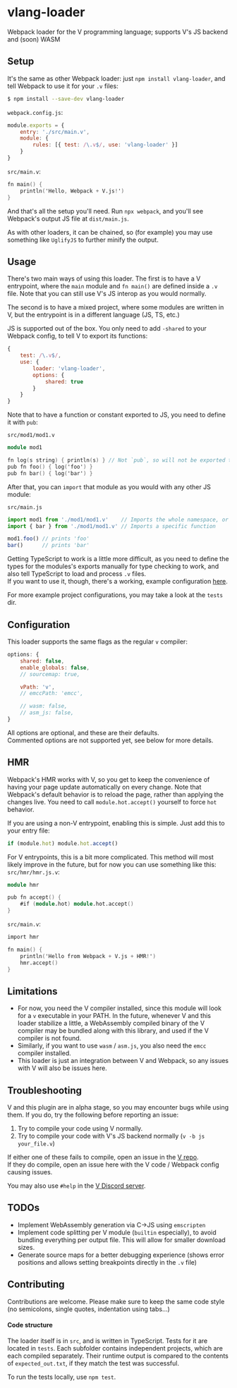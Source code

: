 # vlang-loader
Webpack loader for the V programming language; supports V's JS backend and (soon) WASM  


## Setup
It's the same as other Webpack loader: just `npm install vlang-loader`, and tell Webpack to use it for your `.v` files:

```sh
$ npm install --save-dev vlang-loader
```

`webpack.config.js`:
```js
module.exports = {
    entry: './src/main.v',
    module: {
        rules: [{ test: /\.v$/, use: 'vlang-loader' }]
    }
}
```

`src/main.v`:
```v
fn main() {
    println('Hello, Webpack + V.js!')
}
```

And that's all the setup you'll need. Run `npx webpack`, and you'll see Webpack's output JS file at `dist/main.js`.

As with other loaders, it can be chained, so (for example) you may use something like `UglifyJS` to further minify the output.


## Usage
There's two main ways of using this loader. The first is to have a V entrypoint, where the `main` module and `fn main()` are defined inside a `.v` file. Note that you can still use V's JS interop as you would normally.

The second is to have a mixed project, where some modules are written in V, but the entrypoint is in a different language (JS, TS, etc.)

JS is supported out of the box. You only need to add `-shared` to your Webpack config, to tell V to export its functions:
```js
{
    test: /\.v$/,
    use: {
        loader: 'vlang-loader',
        options: {
            shared: true
        }
    }
}
```

Note that to have a function or constant exported to JS, you need to define it with `pub`:

`src/mod1/mod1.v`
```v
module mod1

fn log(s string) { println(s) } // Not `pub`, so will not be exported to JS
pub fn foo() { log('foo') }
pub fn bar() { log('bar') }
```

After that, you can `import` that module as you would with any other JS module:

`src/main.js`
```js
import mod1 from './mod1/mod1.v'    // Imports the whole namespace, or
import { bar } from './mod1/mod1.v' // Imports a specific function

mod1.foo() // prints 'foo'
bar()      // prints 'bar'
```

Getting TypeScript to work is a little more difficult, as you need to define the types for the modules's exports manually for type checking to work, and also tell TypeScript to load and process `.v` files.  
If you want to use it, though, there's a working, example configuration [here](tests/mixed_ts_vjs/simple/).

For more example project configurations, you may take a look at the `tests` dir.


## Configuration
This loader supports the same flags as the regular `v` compiler:
```js
options: {
	shared: false,
	enable_globals: false,
	// sourcemap: true,

	vPath: 'v',
	// emccPath: 'emcc',

	// wasm: false,
	// asm_js: false,
}
```
All options are optional, and these are their defaults.  
Commented options are not supported yet, see below for more details.


## HMR
Webpack's HMR works with V, so you get to keep the convenience of having your page update automatically on every change.
Note that Webpack's default behavior is to reload the page, rather than applying the changes live.
You need to call `module.hot.accept()` yourself to force `hot` behavior.

If you are using a non-V entrypoint, enabling this is simple. Just add this to your entry file:
```js
if (module.hot) module.hot.accept()
```

For V entrypoints, this is a bit more complicated. This method will most likely improve in the future, but for now you can use something like this:
`src/hmr/hmr.js.v`:
```v
module hmr

pub fn accept() {
    #if (module.hot) module.hot.accept()
}
```

`src/main.v`:
```v
import hmr

fn main() {
    println('Hello from Webpack + V.js + HMR!')
    hmr.accept()
}
```


## Limitations
  - For now, you need the V compiler installed, since this module will look for a `v` executable in your PATH. In the future, whenever V and this loader stabilize a little, a WebAssembly compiled binary of the V compiler may be bundled along with this library, and used if the V compiler is not found.
  - Similarly, if you want to use `wasm` / `asm.js`, you also need the `emcc` compiler installed.
  - This loader is just an integration between V and Webpack, so any issues with V will also be issues here.


## Troubleshooting
V and this plugin are in alpha stage, so you may encounter bugs while using them. If you do, try the following before reporting an issue:

  1. Try to compile your code using V normally.
  2. Try to compile your code with V's JS backend normally (`v -b js your_file.v`)

If either one of these fails to compile, open an issue in the [V repo](https://github.com/vlang/v).  
If they do compile, open an issue here with the V code / Webpack config causing issues.

You may also use `#help` in the [V Discord server](https://discord.gg/vlang).


## TODOs
 - Implement WebAssembly generation via C->JS using `emscripten`
 - Implement code splitting per V module (`builtin` especially), to avoid bundling everything per output file. This will allow for smaller download sizes.
 - Generate source maps for a better debugging experience (shows error positions and allows setting breakpoints directly in the `.v` file)


## Contributing
Contributions are welcome. Please make sure to keep the same code style (no semicolons, single quotes, indentation using tabs...)

#### Code structure
The loader itself is in `src`, and is written in TypeScript. Tests for it are located in `tests`. Each subfolder contains independent projects, which are each compiled separately. Their runtime output is compared to the contents of `expected_out.txt`, if they match the test was successful.

To run the tests locally, use `npm test`.
